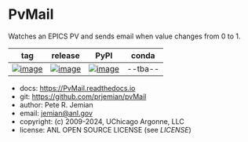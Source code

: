 # PvMail

Watches an EPICS PV and sends email when value changes from 0 to 1.


tag | release | PyPI | conda
--- | --- | --- | ---
[![image](https://img.shields.io/github/tag/prjemian/PvMail.svg)](https://github.com/prjemian/PvMail/tags) |  [![image](https://img.shields.io/github/release/prjemian/PvMail.svg)](https://github.com/prjemian/PvMail/releases) | [![image](https://img.shields.io/pypi/v/PvMail.svg)](https://pypi.python.org/pypi/PvMail/) | --tba--

- docs:   <https://PvMail.readthedocs.io>
- git:   <https://github.com/prjemian/pvMail>
- author:   Pete R. Jemian
- email:   <jemian@anl.gov>
- copyright:   (c) 2009-2024, UChicago Argonne, LLC
- license:   ANL OPEN SOURCE LICENSE (see *LICENSE*)
